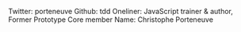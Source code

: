 Twitter: porteneuve
Github: tdd
Oneliner: JavaScript trainer & author, Former Prototype Core member
Name: Christophe Porteneuve